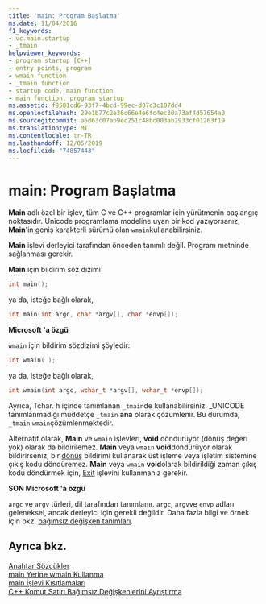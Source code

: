 ```yaml
---
title: 'main: Program Başlatma'
ms.date: 11/04/2016
f1_keywords:
- vc.main.startup
- _tmain
helpviewer_keywords:
- program startup [C++]
- entry points, program
- wmain function
- _tmain function
- startup code, main function
- main function, program startup
ms.assetid: f9581cd6-93f7-4bcd-99ec-d07c3c107dd4
ms.openlocfilehash: 29e1b77c2e36c66e4e6fc4ec30a73af4d57654a0
ms.sourcegitcommit: a6d63c07ab9ec251c48bc003ab2933cf01263f19
ms.translationtype: MT
ms.contentlocale: tr-TR
ms.lasthandoff: 12/05/2019
ms.locfileid: "74857443"
---
```

# <a name="main-program-startup"></a>main: Program Başlatma

**Main** adlı özel bir işlev, tüm C ve C++ programlar için yürütmenin başlangıç noktasıdır. Unicode programlama modeline uyan bir kod yazıyorsanız, **Main**'in geniş karakterli sürümü olan `wmain`kullanabilirsiniz.

**Main** işlevi derleyici tarafından önceden tanımlı değil. Program metninde sağlanması gerekir.

**Main** için bildirim söz dizimi

```cpp
int main();
```

ya da, isteğe bağlı olarak,

```cpp
int main(int argc, char *argv[], char *envp[]);
```

**Microsoft 'a özgü**

`wmain` için bildirim sözdizimi şöyledir:

```cpp
int wmain( );
```

ya da, isteğe bağlı olarak,

```cpp
int wmain(int argc, wchar_t *argv[], wchar_t *envp[]);
```

Ayrıca, Tchar. h içinde tanımlanan `_tmain`de kullanabilirsiniz. _UNICODE tanımlanmadığı müddetçe `_tmain` **ana** olarak çözümlenir. Bu durumda, `_tmain` `wmain`çözümlenmektedir.

Alternatif olarak, **Main** ve `wmain` işlevleri, **void** döndürüyor (dönüş değeri yok) olarak da bildirilemez. **Main** veya `wmain` **void**döndürüyor olarak bildirirseniz, bir [dönüş](../cpp/return-statement-in-program-termination-cpp.md) bildirimi kullanarak üst işleme veya işletim sistemine çıkış kodu döndüremez. **Main** veya `wmain` **void**olarak bildirildiği zaman çıkış kodu döndürmek için, [Exit](../cpp/exit-function.md) işlevini kullanmanız gerekir.

**SON Microsoft 'a özgü**

`argc` ve `argv` türleri, dil tarafından tanımlanır. `argc`, `argv`ve `envp` adları geleneksel, ancak derleyici için gerekli değildir. Daha fazla bilgi ve örnek için bkz. [bağımsız değişken tanımları](../cpp/argument-definitions.md).

## <a name="see-also"></a>Ayrıca bkz.

[Anahtar Sözcükler](../cpp/keywords-cpp.md)<br/>
[main Yerine wmain Kullanma](../cpp/using-wmain-instead-of-main.md)<br/>
[main İşlevi Kısıtlamaları](../cpp/main-function-restrictions.md)<br/>
[C++ Komut Satırı Bağımsız Değişkenlerini Ayrıştırma](../cpp/parsing-cpp-command-line-arguments.md)
